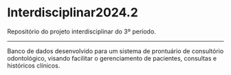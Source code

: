 # Interdisciplinar2024.2
Repositório do projeto interdisciplinar do 3º período.

---

Banco de dados desenvolvido para um sistema de prontuário de consultório odontológico, visando facilitar o gerenciamento de pacientes, consultas e históricos clínicos.
